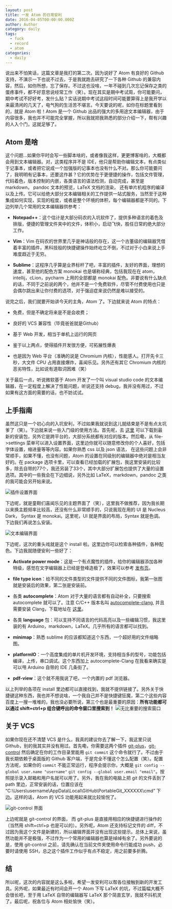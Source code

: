 ```yaml
---
layout: post
title: 一发 Atom 的日常安利
date: 2016-04-05T00:00:00.000Z
author: Author
category: daily
tags:
  - fuck
  - record
  - atom
categories:
  - daily
---
```


说出来不怕笑话，这篇文章是我打的第二次。因为说好了 Atom 有良好的 Github 支持，不演示一下也说不过去，于是我就跑去研究了一下各种 Github 的兼容内容，然后，如你所想，忘了保存。不过这也没啥，一年不碰到几次忘记保存之类的蛋疼事件，都不好意思说经常工作（笑）。现在其实是期中考试周，你可能要问，期中考试不好好考，发什么贴？实话说期中考试这段时间可能要算得上是我开学以来最清闲的几天了，电气狗的生活苦不堪言。今天要说的呢，如你在标题里看到的，就是 Atom 啦！Atom 是一个 Github 出品的强大的多用途文本编辑器，由于内容很多，我也并不可能完全掌握，所以我就把我熟悉的部分介绍一下，帮有兴趣的人入个门，这就足够了。

## Atom 是啥

这个问题...如果你平时会写一些脚本啥的，或者像我这样，更更博客啥的，大概都会用到文本编辑器。对，这类程序并不是 IDE，他只是帮助你编辑文本，有点类似于记事本，或者把它说成一个加强版的记事本也没有什么不对。那么你可能要问了，我明明有记事本，还要这作甚？它的优势在于更便捷的操作，包括文件管理，代码着色，版本控制的内嵌，各类语言的语法检测，自动完成，甚至是 markdown， pandoc 文本的预览，LaTeX 文档的渲染， 还有单片机程序的编译以及上传。它可以给绝大部分文本编辑相关的工作提供一站式服务，当然至于这种集成如何实现，实现的程度，或者是整个环境的体积，每个编辑器都是不同的。下边列举几个常用的文本编辑器供参考：

- **Notepad++**：这个估计是大部分码农的入坑软件了，提供多种语言的着色及排版，便捷的管理文件夹中的文件，体积小，启动飞快，胜任日常的绝大部分工作。

- **Vim**：Vim 在码农的世界里几乎是神话般的存在，这一个古董级的编辑器凭借着丰富的插件，黑科技般的快捷键操作始终屹立不倒，不过对于小白来说上手难度趋近于无穷。

- **Sublime**：这程序几乎算是业界标杆了吧，丰富的插件，友好的界面，理想的速度，甚至他的配色方案 monokai 也是堪称经典，包括我现在在 atom，intellij，cLion，pycharm 上用的全部都是 monokai 配色。非要说有什么缺点的话，不同于之前说的两个，他并不是一个免费软件，尽管不付费使用也只是会偶尔跳出来让你付费的选项，对于强迫症来说仍然是难以接受的。

说完之后，我们就要开始讲今天的主角，Atom 了。下边就来说 Atom 的特点：

- 免费，但是不确定将来是不是会收费；

- 良好的 VCS 兼容性（毕竟爸爸就是Github）

- 基于 Web 开发，相当于单机上运行的网页

- 鉴于以上两点，使得插件开发很方便，可拓展性爆表

- 也是因为 Web 平台（准确的说是 Chromium 内核），性能感人。打开先卡三秒，大文件 CPU 占用直接爆炸，喜闻乐见。另外还有其它 Chromium 内核的恶劣特性，比如说有道取词困难（笑）

关于最后一点，听说微软基于 Atom 开发了一个叫 visual studio code 的文本编辑器，在一定程度上解决了性能问题，听说还支持 debug，我并没有用过，不过如果有这方面的需要的话，也不妨试试。

## 上手指南

虽然这只是一个初心向的入坑安利，不过如果我就说到这儿就结束是不是有点太坑爹了（笑）。下边就来说一些入门级的使用方法。首先呢，去 [这里][1] 可以下载到最新的安装包，另外它是跨平台的，大部分系统都有对应的版本。然后嘞，从 file->settings 菜单可以进入设置界面，这里边你就可以随意修改你的个人喜好，包括字体设置，缩进量等等内容。如果你熟悉 css 以及 json 语法， 在这些问题上会非常顺手，如果不懂，也没有问题，Atom 的设置在同级别的编辑器中绝对是相当友好的。在 package 选项卡里，可以查看已经加载的扩展包，我这里安装的比较多，除去自带的77个，我还另装了33个，其中大部分扩展包也提供了大量的设置选项。其中的一些我会在下边细说，另外比如 LaTeX，markdown，pandoc 之类的我可能会另开帖来说。

![插件设置界面][2]

下边呢，就是童鞋们喜闻乐见的主题界面了（笑），这里我不做推荐，因为我长期以来换主题频率比较高，还没有什么非常顺手的，只说我现在用的 UI 是 Nucleus Dark， Syntax 是 monokai。这里呢，UI 就是界面的布局，Syntax 就是色调。下边我们再说怎么安装。

![文本编辑界面][3]

下边呢，这次的重头戏就是这个 install 啦。这里边你可以检索各种插件，各种配色。下边我就随便安利一些好了：

- **Activate power mode**：这是一个有点魔性的插件，给你的编辑器添加各种特级，感觉在文字编辑器上已经是登峰造极了，效果可以参考 [发布页][4]。

- **file type icon**：给不同的文件类型的文件提供不同的文件图标，我第一张图就是安装后的效果，第二张是安装前。

- 各类 **autocomplete**：Atom 对于大量的语言都有自动补全，只要搜索 autocomplete 就可以了。注意 C/C++ 版本名叫 [autocomplete-clang][5], 并且需要安装 Clang，下载地址在 [这里][6]。

- 各类 **language** 包：可以支持不同语言的代码高亮以及一些编辑习惯，我这里装的有 Arduino，markdown，LaTeX。几乎所有的语言都可以找到。

- **minimap**：熟悉 sublime 的应该都知道这个东西，一个超好用的文件缩略图。

- **platformIO**：一个高度集成的单片机开发环境，支持相当多的型号，功能包括编译，上传，串口调试。这个东西加上 autocomplete-Clang 在我看来确实是可以甩 Arduino 自带的 IDE 几条街了。
- **pdf-view**：这个就不用我说了吧，一个内置的 pdf 浏览器。

以上列举的各项在 install 里边都可以直接找到，我就不提供链接了。另外关于快捷键这种东西，我也并不想说啥，一个我自己并不是快捷键狂魔，第二个这些内容百度上一搜一堆堆的，我也没必要所说，第三个也是最重要的原因：**所有功能都可以通过 shift+ctrl+p 组合键呼出的命令窗口里搜索到！**
![无比重要的搜索窗口][7]

## 关于 VCS

如果你现在还不清楚 VCS 是什么，我真的建议你去了解一下，我这里只说 Github，别的我其实并没有用过。首先嘞，你需要这两个插件 [git-plus][8]，[git-control][9] 然后确定在你的工作目录里能用 `git commit` 这个命令就行了。不过由于我长期依赖于桌面版的 Github 客户端，于是完全不懂这个怎么配置（笑）。配置方法呢，如果你的 `commit` 不能正常运行，程序会提示你，大概是 `git config --global user.name "username"` `git config --global user.email "email"`。按照提示录入邮箱和用户名就可以用了。另外，我在我的电脑上把 git 的文件丢到了 path 里边，正常安装的话，位置应该在 “C:\Users\username\AppData\Local\GitHub\PortableGit_XXXXXX\cmd” 下边。这样的话，Atom 的 VCS 功能用起来就比较愉悦了。

![git-control 界面][10]

上边呢就是 git-control 的界面， 而 git-plus 是直接用相应的快捷键进行操作的（当然用 shift+ctrl+p 也是可以的）。另外呢，Atom 还支持标记文件的 diff，不过因为我这个文件是新建的，所以编辑界面并没有出现这些提示。总体上来说，虽然功能并不是极强，不过作为一个常用的编辑器也算是绰绰有余了。另外要说的是，使用 git-control 之前，请先确认在当前文件夹使用命令行能成功 push，必要时请使用 SSH，总之这个插件工作似乎有点不稳定，用之前要多折腾。

## 结

所以呢，这次的内容就是这么多啦，希望一发安利可以帮各位接触到新的开发工具。另外呢，如果最近有时间会开一个 Atom 下写 LaTeX 的坑，不过篇幅大概不会很长吧，至于用 LaTeX 自带的编辑器写 LaTeX 那个简直玄学，我就不抖机灵了。最后呢，祝各位与 Atom 相处愉快（笑）。


[1]:https://atom.io/
[2]:/img/posts/introduction-of-atom.markdown_3.png
[3]:/img/posts/introduction-of-atom.markdown_1.png
[4]:https://atom.io/packages/activate-power-mode
[5]:https://atom.io/packages/activate-power-mode
[6]:http://llvm.org/releases/download.html
[7]:/img/posts/introduction-of-atom.markdown_4.png
[8]:https://atom.io/packages/git-plus
[9]:https://atom.io/packages/git-control
[10]:/img/posts/introduction-of-atom.markdown_2.png
